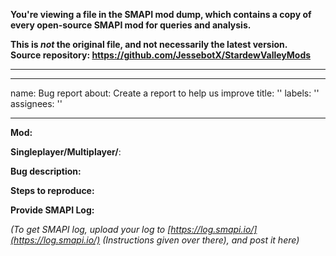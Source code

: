 **You're viewing a file in the SMAPI mod dump, which contains a copy of every open-source SMAPI mod
for queries and analysis.**

**This is _not_ the original file, and not necessarily the latest version.**  
**Source repository: https://github.com/JessebotX/StardewValleyMods**

----

---
name: Bug report
about: Create a report to help us improve
title: ''
labels: ''
assignees: ''

---

**Mod:**

**Singleplayer/Multiplayer/**:

**Bug description:**

**Steps to reproduce:** 

**Provide SMAPI Log:**

_(To get SMAPI log, upload your log to [https://log.smapi.io/](https://log.smapi.io/) (Instructions given over there), and post it here)_
